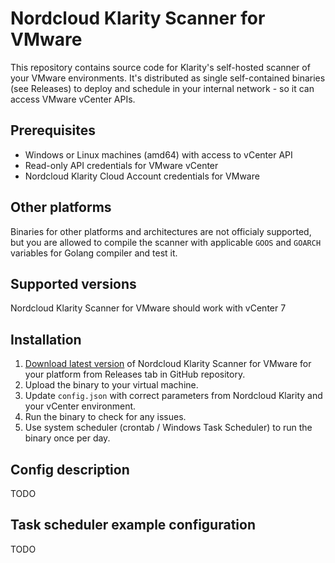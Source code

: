 # Nordcloud Klarity Scanner for VMware

This repository contains source code for Klarity's self-hosted scanner of your VMware environments. It's distributed as single self-contained binaries (see Releases) to deploy and schedule in your internal network - so it can access VMware vCenter APIs.

## Prerequisites

- Windows or Linux machines (amd64) with access to vCenter API
- Read-only API credentials for VMware vCenter
- Nordcloud Klarity Cloud Account credentials for VMware

## Other platforms

Binaries for other platforms and architectures are not officialy supported, but you are allowed to compile the scanner with applicable `GOOS` and `GOARCH` variables for Golang compiler and test it.

## Supported versions

Nordcloud Klarity Scanner for VMware should work with vCenter 7

## Installation

1. [Download latest version](https://github.com/nordcloud/klarity-scanner-vmware-cli/releases) of Nordcloud Klarity Scanner for VMware for your platform from Releases tab in GitHub repository.
2. Upload the binary to your virtual machine.
3. Update `config.json` with correct parameters from Nordcloud Klarity and your vCenter environment.
4. Run the binary to check for any issues.
5. Use system scheduler (crontab / Windows Task Scheduler) to run the binary once per day.

## Config description

TODO

## Task scheduler example configuration

TODO

